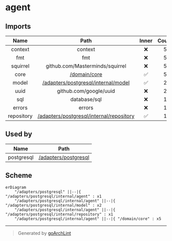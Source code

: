 # agent

## Imports

|    Name    |                           Path                            | Inner | Count |
|:----------:|:---------------------------------------------------------:|:-----:|:-----:|
|  context   |                          context                          |  ❌   |   5   |
|    fmt     |                            fmt                            |  ❌   |   5   |
|  squirrel  |              github.com/Masterminds/squirrel              |  ❌   |   5   |
|    core    |          [/domain/core](../../../domain/core.md)          |  ✅   |   5   |
|   model    |      [/adapters/postgresql/internal/model](model.md)      |  ✅   |   2   |
|    uuid    |                  github.com/google/uuid                   |  ❌   |   2   |
|    sql     |                       database/sql                        |  ❌   |   1   |
|   errors   |                          errors                           |  ❌   |   1   |
| repository | [/adapters/postgresql/internal/repository](repository.md) |  ✅   |   1   |

## Used by

|    Name    |                    Path                     |
|:----------:|:-------------------------------------------:|
| postgresql | [/adapters/postgresql](../../postgresql.md) |

## Scheme

```mermaid
erDiagram
    "/adapters/postgresql" ||--|{ "/adapters/postgresql/internal/agent" : x1
    "/adapters/postgresql/internal/agent" ||--|{ "/adapters/postgresql/internal/model" : x2
    "/adapters/postgresql/internal/agent" ||--|{ "/adapters/postgresql/internal/repository" : x1
    "/adapters/postgresql/internal/agent" ||--|{ "/domain/core" : x5
```

---

> Generated by [goArchLint](https://github.com/gbh007/goarchlint)
